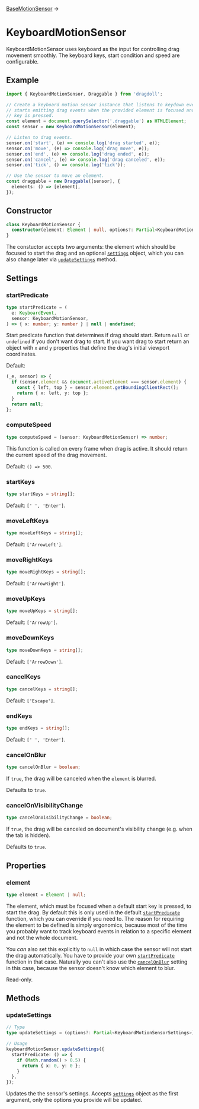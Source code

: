 [BaseMotionSensor](/base-motion-sensor) →

# KeyboardMotionSensor

KeyboardMotionSensor uses keyboard as the input for controlling drag movement smoothly. The keyboard keys, start condition and speed are configurable.

## Example

```ts
import { KeyboardMotionSensor, Draggable } from 'dragdoll';

// Create a keyboard motion sensor instance that listens to keydown events and
// starts emitting drag events when the provided element is focused and a start
// key is pressed.
const element = document.querySelector('.draggable') as HTMLElement;
const sensor = new KeyboardMotionSensor(element);

// Listen to drag events.
sensor.on('start', (e) => console.log('drag started', e));
sensor.on('move', (e) => console.log('drag move', e));
sensor.on('end', (e) => console.log('drag ended', e));
sensor.on('cancel', (e) => console.log('drag canceled', e));
sensor.on('tick', () => console.log('tick'));

// Use the sensor to move an element.
const draggable = new Draggable([sensor], {
  elements: () => [element],
});
```

## Constructor

```ts
class KeyboardMotionSensor {
  constructor(element: Element | null, options?: Partial<KeyboardMotionSensorSettings>) {}
}
```

The constuctor accepts two arguments: the element which should be focused to start the drag and an optional [`settings`](#settings) object, which you can also change later via [`updateSettings`](#updatesettings) method.

## Settings

### startPredicate

```ts
type startPredicate = (
  e: KeyboardEvent,
  sensor: KeyboardMotionSensor,
) => { x: number; y: number } | null | undefined;
```

Start predicate function that determines if drag should start. Return `null` or `undefined` if you don't want drag to start. If you want drag to start return an object with `x` and `y` properties that define the drag's initial viewport coordinates.

Default:

```ts
(_e, sensor) => {
  if (sensor.element && document.activeElement === sensor.element) {
    const { left, top } = sensor.element.getBoundingClientRect();
    return { x: left, y: top };
  }
  return null;
};
```

### computeSpeed

```ts
type computeSpeed = (sensor: KeyboardMotionSensor) => number;
```

This function is called on every frame when drag is active. It should return the current speed of the drag movement.

Default: `() => 500`.

### startKeys

```ts
type startKeys = string[];
```

Default: `[' ', 'Enter']`.

### moveLeftKeys

```ts
type moveLeftKeys = string[];
```

Default: `['ArrowLeft']`.

### moveRightKeys

```ts
type moveRightKeys = string[];
```

Default: `['ArrowRight']`.

### moveUpKeys

```ts
type moveUpKeys = string[];
```

Default: `['ArrowUp']`.

### moveDownKeys

```ts
type moveDownKeys = string[];
```

Default: `['ArrowDown']`.

### cancelKeys

```ts
type cancelKeys = string[];
```

Default: `['Escape']`.

### endKeys

```ts
type endKeys = string[];
```

Default: `[' ', 'Enter']`.

### cancelOnBlur

```ts
type cancelOnBlur = boolean;
```

If `true`, the drag will be canceled when the `element` is blurred.

Defaults to `true`.

### cancelOnVisibilityChange

```ts
type cancelOnVisibilityChange = boolean;
```

If `true`, the drag will be canceled on document's visibility change (e.g. when the tab is hidden).

Defaults to `true`.

## Properties

### element

```ts
type element = Element | null;
```

The element, which must be focused when a default start key is pressed, to start the drag. By default this is only used in the default [`startPredicate`](#startpredicate) function, which you can override if you need to. The reason for requiring the element to be defined is simply ergonomics, because most of the time you probably want to track keyboard events in relation to a specific element and not the whole document.

You _can_ also set this explicitly to `null` in which case the sensor will not start the drag automatically. You have to provide your own [`startPredicate`](#startpredicate) function in that case. Naturally you can't also use the [`cancelOnBlur`](#cancelonblur) setting in this case, because the sensor doesn't know which element to blur.

Read-only.

## Methods

### updateSettings

```ts
// Type
type updateSettings = (options?: Partial<KeyboardMotionSensorSettings>) => void;

// Usage
keyboardMotionSensor.updateSettings({
  startPredicate: () => {
    if (Math.random() > 0.5) {
      return { x: 0, y: 0 };
    }
  },
});
```

Updates the the sensor's settings. Accepts [`settings`](#settings) object as the first argument, only the options you provide will be updated.
